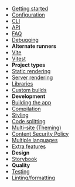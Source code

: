 - [Getting started](./docs/getting-started.md)
- [Configuration](./docs/configuration.md)
- [CLI](./docs/cli.md)
- [API](./docs/api.md)
- [FAQ](./docs/faq)
- [Debugging](./docs/debugging.md)
- **Alternate runners**
- [Vite](./docs/vite.md)
- [Vitest](./docs/vitest.md)
- **Project types**
- [Static rendering](./docs/static-rendering.md)
- [Server rendering](./docs/server-rendering.md)
- [Libraries](./docs/libraries.md)
- [Custom builds](./docs/custom-builds.md)
- **Development**
- [Building the app](./docs/building-the-app.md)
- [Compilation](./docs/compilation.md)
- [Styling](./docs/styling.md)
- [Code splitting](./docs/code-splitting.md)
- [Multi-site (Theming)](./docs/multi-site.md)
- [Content Security Policy](./docs/csp.md)
- [Multiple languages](./docs/multi-language.md)
- [Extra features](./docs/extra-features.md)
- **Design**
- [Storybook](./docs/storybook.md)
- **Quality**
- [Testing](./docs/testing.md)
- [Linting/formatting](./docs/linting.md)
